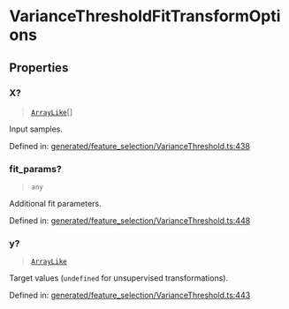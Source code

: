# VarianceThresholdFitTransformOptions

## Properties

### X?

> [`ArrayLike`](../types/ArrayLike.md)[]

Input samples.

Defined in:  [generated/feature\_selection/VarianceThreshold.ts:438](https://github.com/transitive-bullshit/scikit-learn-ts/blob/b59c1ff/packages/sklearn/src/generated/feature_selection/VarianceThreshold.ts#L438)

### fit\_params?

> `any`

Additional fit parameters.

Defined in:  [generated/feature\_selection/VarianceThreshold.ts:448](https://github.com/transitive-bullshit/scikit-learn-ts/blob/b59c1ff/packages/sklearn/src/generated/feature_selection/VarianceThreshold.ts#L448)

### y?

> [`ArrayLike`](../types/ArrayLike.md)

Target values (`undefined` for unsupervised transformations).

Defined in:  [generated/feature\_selection/VarianceThreshold.ts:443](https://github.com/transitive-bullshit/scikit-learn-ts/blob/b59c1ff/packages/sklearn/src/generated/feature_selection/VarianceThreshold.ts#L443)

